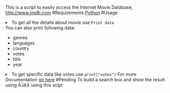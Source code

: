 This is a script to easily access the Internet Movie Database, http://www.imdb.com
#Requirements
<a href="http://www.python.org/download/">Python</a>
#Usage
<li>To get all the details about movie use <code>Print data</code></li>
You can also print following data:
<ul>
<li>genres</li>
<li>languages</li>
<li>country</li>
<li>votes</li>
<li>title</li>
<li>year</li>
</ul>
<li>To get specific data like votes use <code>print["votes"]</code>
For more Documentation  <a href="http://deanclatworthy.com/imdb/">go here</a>
#Pending
To build a search box and show the result using AJAX using this scipt

